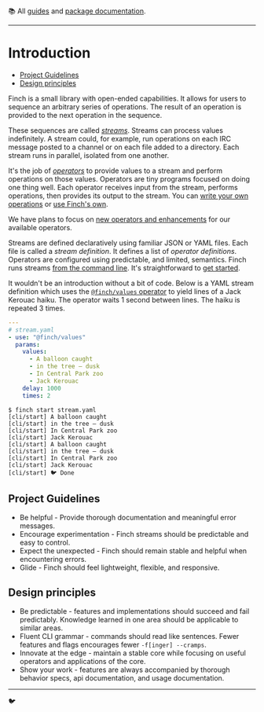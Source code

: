 :books: All [guides](/README.md#guides) and [package documentation](/README.md#package-documentation).

---

# Introduction <!-- omit in toc -->

- [Project Guidelines](#project-guidelines)
- [Design principles](#design-principles)

Finch is a small library with open-ended capabilities. It allows for users to sequence an arbitrary series of operations. The result of an operation is provided to the next operation in the sequence.

These sequences are called [_streams_](Streams.md). Streams can process values indefinitely. A stream could, for example, run operations on each IRC message posted to a channel or on each file added to a directory. Each stream runs in parallel, isolated from one another.

It's the job of [_operators_](Operators.md) to provide values to a stream and perform operations on those values. Operators are tiny programs focused on doing one thing well. Each operator receives input from the stream, performs operations, then provides its output to the stream. You can [write your own operations](Write%20Your%20Own%20Operators.md) or [use Finch's own](/README.md#package-documentation).

We have plans to focus on [new operators and enhancements](https://github.com/mseeley/finch/issues?q=is%3Aissue+is%3Aopen+label%3Aenhancement) for our available operators.

Streams are defined declaratively using familiar JSON or YAML files. Each file is called a _stream definition_. It defines a list of _operator definitions_. Operators are configured using predictable, and limited, semantics. Finch runs streams [from the command line](../packages/cli/README.md). It's straightforward to [get started](Getting%20Started.md).

It wouldn't be an introduction without a bit of code. Below is a YAML stream definition which uses the [`@finch/values` operator](../packages/values/README.md) to yield lines of a Jack Kerouac haiku. The operator waits 1 second between lines. The haiku is repeated 3 times.

```yaml
---
# stream.yaml
- use: "@finch/values"
  params:
    values:
      - A balloon caught
      - in the tree – dusk
      - In Central Park zoo
      - Jack Kerouac
    delay: 1000
    times: 2
```

```
$ finch start stream.yaml
[cli/start] A balloon caught
[cli/start] in the tree – dusk
[cli/start] In Central Park zoo
[cli/start] Jack Kerouac
[cli/start] A balloon caught
[cli/start] in the tree – dusk
[cli/start] In Central Park zoo
[cli/start] Jack Kerouac
[cli/start] 🐦 Done
```

## Project Guidelines

- Be helpful - Provide thorough documentation and meaningful error messages.
- Encourage experimentation - Finch streams should be predictable and easy to control.
- Expect the unexpected - Finch should remain stable and helpful when encountering errors.
- Glide - Finch should feel lightweight, flexible, and responsive.

## Design principles

- Be predictable - features and implementations should succeed and fail predictably. Knowledge learned in one area should be applicable to similar areas.
- Fluent CLI grammar - commands should read like sentences. Fewer features and flags encourages fewer `-f[inger] --cramps`.
- Innovate at the edge - maintain a stable core while focusing on useful operators and applications of the core.
- Show your work - features are always accompanied by thorough behavior specs, api documentation, and usage documentation.

---

:bird:
